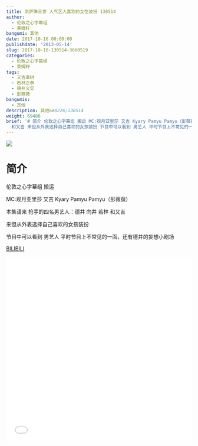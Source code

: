 ```yaml
---
title: 凯萨琳三世 人气艺人喜欢的女性装扮 130514
author:
  - 伦敦之心字幕组
  - 莱姆籽
bangumi: 其他
date: 2017-10-16 00:00:00
publishdate: '2013-05-14'
slug: 2017-10-16-130514-3660519
categories:
  - 伦敦之心字幕组
  - 莱姆籽
tags:
  - 又吉直树
  - 若林正恭
  - 德井义实
  - 彭薇薇
bangumis:
  - 其他
description: 其他&#8226;130514
weight: 69486
brief: '# 简介 伦敦之心字幕组 搬运 MC:观月亚里莎 又吉 Kyary Pamyu Pamyu（彭薇薇） 本集请来 抢手的四名男艺人：德井 向井 若林
  和又吉 来但从外表选择自己喜欢的女孩装扮 节目中可以看到 男艺人 平时节目上不常见的一面，还有德井的妄想小剧场'
---
```


![](https://i.imgur.com/hW27hIW.jpg)

# 简介  
伦敦之心字幕组 搬运


MC:观月亚里莎  又吉 Kyary Pamyu Pamyu（彭薇薇）


本集请来 抢手的四名男艺人：德井 向井 若林 和又吉


来但从外表选择自己喜欢的女孩装扮


节目中可以看到 男艺人 平时节目上不常见的一面，还有德井的妄想小剧场

  [BILIBILI](https://www.bilibili.com/video/av3660519/)


<div class="vcontainer">  <iframe class='video' src="//www.bilibili.com/blackboard/player.html?aid=3660519" width="100%" height="500" frameborder="0" allowfullscreen="allowfullscreen"></iframe></div>
